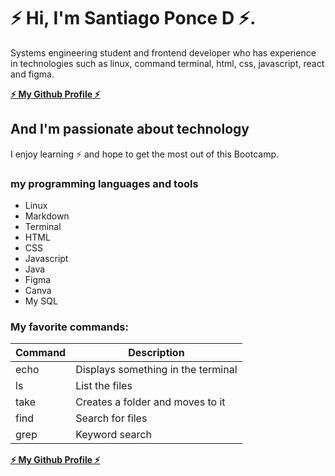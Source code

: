 # ⚡ Hi, I'm Santiago Ponce D ⚡.

Systems engineering student and frontend developer who has experience in technologies such as linux, command terminal, html, css, javascript, react and figma.


[**⚡ My Github Profile ⚡**](https://github.com/SantiagoZ13) 


## And I'm passionate about technology
I enjoy learning ⚡ and hope to get the most out of this Bootcamp.
###  my programming languages and tools
* Linux
* Markdown
* Terminal
* HTML
* CSS 
* Javascript
* Java
* Figma
* Canva
* My SQL

### My favorite commands:
| Command |            Description             |
|---------|------------------------------------|
| echo    | Displays something in the terminal |
| ls      | List the files                     |
| take    | Creates a folder and moves to it   |
| find    | Search for files                   |
| grep    | Keyword search                     |


[**⚡ My Github Profile ⚡**](https://github.com/SantiagoZ13) 